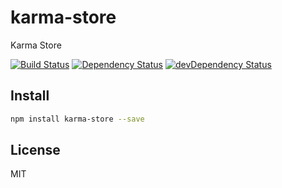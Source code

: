 # karma-store

Karma Store

[![Build Status][travis-image]][travis-url] [![Dependency Status][daviddm-image]][daviddm-url] [![devDependency Status][dev-daviddm-image]][dev-daviddm-url]

## Install

```sh
npm install karma-store --save
```

## License

MIT

[travis-image]: https://travis-ci.org/9renpoto/karma-store.svg?branch=master
[travis-url]: https://travis-ci.org/9renpoto/karma-store
[daviddm-image]: https://david-dm.org/9renpoto/karma-store.svg?theme=shields.io
[daviddm-url]: https://david-dm.org/9renpoto/karma-store
[dev-daviddm-image]: https://david-dm.org/9renpoto/karma-store/dev-status.svg
[dev-daviddm-url]: https://david-dm.org/9renpoto/karma-store?type=dev
